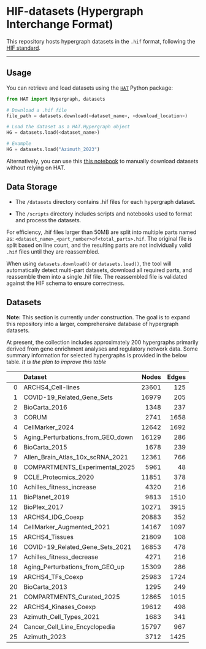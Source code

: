 # HIF-datasets (Hypergraph Interchange Format)

This repository hosts hypergraph datasets in the `.hif` format, following the [HIF standard](https://github.com/pszufe/HIF-standard/tree/main).

---

## Usage

You can retrieve and load datasets using the [`HAT`](https://github.com/Jpickard1/Hypergraph-Analysis-Toolbox) Python package:

```python
from HAT import Hypergraph, datasets

# Download a .hif file
file_path = datasets.download(<dataset_name>, <download_location>)

# Load the dataset as a HAT.Hypergraph object
HG = datasets.load(<dataset_name>)

# Example
HG = datasets.load("Azimuth_2023")
```

Alternatively, you can use this [this notebook](https://github.com/Jpickard1/HIF-datasets/blob/main/scripts/download_hif_datasets.ipynb) to manually download datasets without relying on HAT.

## Data Storage

- The `/datasets` directory contains .hif files for each hypergraph dataset.

- The `/scripts` directory includes scripts and notebooks used to format and process the datasets.

For efficiency, .hif files larger than 50MB are split into multiple parts named as: `<dataset_name>_<part_number>of<total_parts>.hif`. The original file is split based on line count, and the resulting parts are not individually valid `.hif` files until they are reassembled.

When using `datasets.download()` or `datasets.load()`, the tool will automatically detect multi-part datasets, download all required parts, and reassemble them into a single .hif file. The reassembled file is validated against the HIF schema to ensure correctness.

## Datasets

**Note:** This section is currently under construction. The goal is to expand this repository into a larger, comprehensive database of hypergraph datasets.

At present, the collection includes approximately 200 hypergraphs primarily derived from gene enrichment analyses and regulatory network data. Some summary information for selected hypergraphs is provided in the below table. *It is the plan to improve this table*

|    | Dataset                           |   Nodes |   Edges |
|---:|:----------------------------------|----------:|----------:|
|  0 | ARCHS4_Cell-lines                 |     23601 |       125 |
|  1 | COVID-19_Related_Gene_Sets        |     16979 |       205 |
|  2 | BioCarta_2016                     |      1348 |       237 |
|  3 | CORUM                             |      2741 |      1658 |
|  4 | CellMarker_2024                   |     12642 |      1692 |
|  5 | Aging_Perturbations_from_GEO_down |     16129 |       286 |
|  6 | BioCarta_2015                     |      1678 |       239 |
|  7 | Allen_Brain_Atlas_10x_scRNA_2021  |     12361 |       766 |
|  8 | COMPARTMENTS_Experimental_2025    |      5961 |        48 |
|  9 | CCLE_Proteomics_2020              |     11851 |       378 |
| 10 | Achilles_fitness_increase         |      4320 |       216 |
| 11 | BioPlanet_2019                    |      9813 |      1510 |
| 12 | BioPlex_2017                      |     10271 |      3915 |
| 13 | ARCHS4_IDG_Coexp                  |     20883 |       352 |
| 14 | CellMarker_Augmented_2021         |     14167 |      1097 |
| 15 | ARCHS4_Tissues                    |     21809 |       108 |
| 16 | COVID-19_Related_Gene_Sets_2021   |     16853 |       478 |
| 17 | Achilles_fitness_decrease         |      4271 |       216 |
| 18 | Aging_Perturbations_from_GEO_up   |     15309 |       286 |
| 19 | ARCHS4_TFs_Coexp                  |     25983 |      1724 |
| 20 | BioCarta_2013                     |      1295 |       249 |
| 21 | COMPARTMENTS_Curated_2025         |     12865 |      1015 |
| 22 | ARCHS4_Kinases_Coexp              |     19612 |       498 |
| 23 | Azimuth_Cell_Types_2021           |      1683 |       341 |
| 24 | Cancer_Cell_Line_Encyclopedia     |     15797 |       967 |
| 25 | Azimuth_2023                      |      3712 |      1425 |

